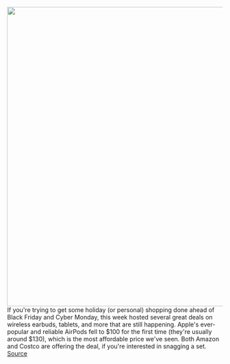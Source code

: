 <img src='https://cdn.vox-cdn.com/thumbor/zRBIYGrB98Xg7z91XiwVzCCXkhY=/0x0:2040x1360/1200x800/filters:focal(857x517:1183x843)/cdn.vox-cdn.com/uploads/chorus_image/image/67752598/akrales_190327_3315_0012.0.jpg' width='700px' /><br/>
If you're trying to get some holiday (or personal) shopping done ahead of Black Friday and Cyber Monday, this week hosted several great deals on wireless earbuds, tablets, and more that are still happening. Apple's ever-popular and reliable AirPods fell to $100 for the first time (they're usually around $130), which is the most affordable price we've seen. Both Amazon and Costco are offering the deal, if you're interested in snagging a set.
<a href='https://www.theverge.com/good-deals/2020/11/7/21552489/apple-airpods-pro-watch-se-amazon-fire-tablet-8-10-sale-deal-target-refurbished'> Source <a/>